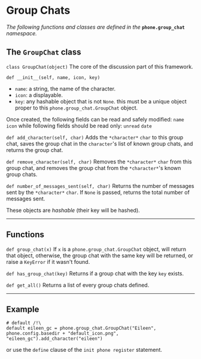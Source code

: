 # Group Chats

*The following functions and classes are defined in the* **`phone.group_chat`** *namespace.*

## The `GroupChat` class

`class GroupChat(object)`
The core of the discussion part of this framework.

`def __init__(self, name, icon, key)`
- `name`: a string, the name of the character.
- `icon`: a displayable.
- `key`: any hashable object that is not `None`. this must be a unique object proper to this `phone.group_chat.GroupChat` object.

Once created, the following fields can be read and safely modified:
`name`
`icon`
while following fields should be read only:
`unread`
`date`

`def add_character(self, char)`
Adds the `*character*` `char` to this group chat, saves the group chat in the `character`'s list of known group chats, and returns the group chat.

`def remove_character(self, char)`
Removes the `*character*` `char` from this group chat, and removes the group chat from the `*character*`'s known group chats.

`def number_of_messages_sent(self, char)`
Returns the number of messages sent by the `*character*` `char`. If `None` is passed, returns the total number of messages sent.

These objects are *hashable* (their key will be hashed).


---
## Functions

`def group_chat(x)`
If `x` is a `phone.group_chat.GroupChat` object, will return that object, otherwise, the group chat with the same key will be returned, or raise a `KeyError` if it wasn't found.

`def has_group_chat(key)`
Returns if a group chat with the key `key` exists.

`def get_all()`
Returns a list of every group chats defined.

---
## Example

```
# default /!\
default eileen_gc = phone.group_chat.GroupChat("Eileen", phone.config.basedir + "default_icon.png", "eileen_gc").add_character("eileen")
```
or
use the `define` clause of the `init phone register` statement.